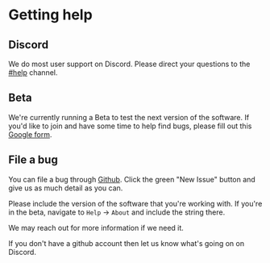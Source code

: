 # Getting help

## Discord

We do most user support on Discord. Please direct your questions to the [#help](https://discord.gg/jafq6UJaDc) channel.

## Beta

We're currently running a Beta to test the next version of the software. If you'd like to join and have some time to help find bugs, please fill out this [Google form](https://docs.google.com/forms/d/e/1FAIpQLScrvKoOgSTzqSSM6C5RM8FxQkjqvx_cg5yfC1-vhSgppvmkvA/viewform?usp=sf_link).

## File a bug

You can file a bug through [Github](https://github.com/AllYarnsAreBeautiful/ayab-desktop/issues). Click the green "New Issue" button and give us as much detail as you can. 

Please include the version of the software that you're working with. If you're in the beta, navigate to `Help` -> `About` and include the string there.

We may reach out for more information if we need it.

If you don't have a github account then let us know what's going on on Discord.
